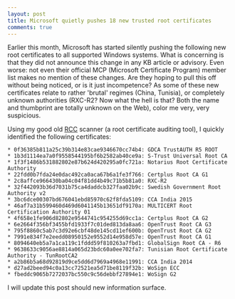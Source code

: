 ```yaml
---
layout: post
title: Microsoft quietly pushes 18 new trusted root certificates
comments: true
---
```


Earlier this month, Microsoft has started silently pushing the following new root certificates to all supported Windows systems. What is concerning is that they did not announce this change in any KB article or advisory. Even worse: not even their official MCP (Microsoft Certificate Program) member list makes no mention of these changes. Are they hoping to pull this off without being noticed, or is it just incompetence? As some of these new certificates relate to rather 'brutal' regimes (China, Tunisia), or completely unknown authorities (RXC-R2? Now what the hell is that? Both the name and thumbprint are totally unknown on the Web), color me very, very suspicious. 

Using my good old <A HREF=http://www.wilderssecurity.com/threads/rcc-check-your-systems-trusted-root-certificate-store.373819/>RCC</A> scanner (a root certificate auditing tool), I quickly identified the following certificates: 

    * 0f36385b811a25c39b314e83cae9346670cc74b4: GDCA TrustAUTH R5 ROOT
    * 1b3d1114ea7a0f9558544195bf6b2582ab40ce9a: S-Trust Universal Root CA
    * 1f3f1486b531882802e87b624d420295a0fc721a: Notarius Root Certificate Authority
    * 22fdd0b7fda24e0dac492ca0aca67b6a1fe3f766: Certplus Root CA G1
    * 2c8affce966430ba04c04f81dd4b49c71b5b81a0: RXC-R2
    * 32f442093b36d7031b75ca4daddcb327faa02b9c: Swedish Government Root Authority v2
    * 3bc6dce00307bd676041ebd85970c62f8fda5109: CCA India 2015
    * 46af7a31b599460d469d6041145b13651df9170a: MULTICERT Root Certification Authority 01
    * 4f658e1fe906d82802e9544741c954255d69cc1a: Certplus Root CA G2
    * 6e2664f356bf3455bfd1933f7c01ded813da8aa6: OpenTrust Root CA G3
    * 795f8860c5ab7c3d92e6cbf48de145cd11ef600b: OpenTrust Root CA G2
    * 7991e834f7e2eedd08950152e9552d14e958d57e: OpenTrust Root CA G1
    * 8094640eb5a7a1ca119c1fddd59f810263a7fbd1: GlobalSign Root CA - R6
    * 9638633c9056ae8814a065d23bdc60a0ee702fa7: Tunisian Root Certificate Authority - TunRootCA2
    * a2b86b5a68d92819d9ce5dd6d7969a4968e11991: CCA India 2014
    * d27ad2beed94c0a13cc72521ea5d71be8119f32b: WoSign ECC
    * fbeddc9065b7272037bc550c9c56debbf27894e1: WoSign G2
 
I will update this post should new information surface.
